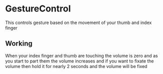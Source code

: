 # GestureControl
This controls gesture based on the movement of your thumb and index finger
## Working
When your index finger and thumb are touching the volume is zero and as you start to part them the volume increases and if you want to fixate the volume then hold it for nearly 2 seconds and the volume will be fixed


